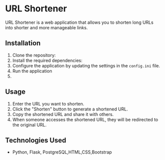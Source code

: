 # URL Shortener

URL Shortener is a web application that allows you to shorten long URLs into shorter and more manageable links.

## Installation

1. Clone the repository:
2. Install the required dependencies:
3. Configure the application by updating the settings in the `config.ini` file.
4. Run the application
5. 
## Usage

1. Enter the URL you want to shorten.
2. Click the "Shorten" button to generate a shortened URL.
3. Copy the shortened URL and share it with others.
4. When someone accesses the shortened URL, they will be redirected to the original URL.

## Technologies Used

- Python, Flask, PostgreSQL,HTML,CSS,Bootstrap

